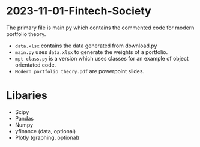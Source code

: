 # 2023-11-01-Fintech-Society

The primary file is main.py which contains the commented code for modern portfolio theory.

- `data.xlsx` contains the data generated from download.py
- `main.py` uses `data.xlsx` to generate the weights of a portfolio.
- `mpt class.py` is a version which uses classes for an example of object orientated code.
- `Modern portfolio theory.pdf` are powerpoint slides.

# Libaries
- Scipy
- Pandas
- Numpy
- yfinance (data, optional)
- Plotly (graphing, optional)
